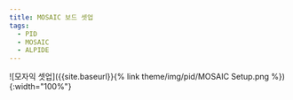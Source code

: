 ```yaml
---
title: MOSAIC 보드 셋업
tags:
  - PID
  - MOSAIC
  - ALPIDE
---
```


![모자익 셋업]({{site.baseurl}}{% link theme/img/pid/MOSAIC Setup.png %}){:width="100%"}
